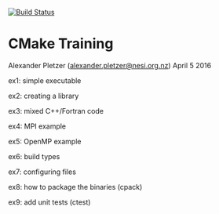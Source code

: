 [![Build Status](https://travis-ci.org/kinow/cmake_training.svg?branch=master)](https://travis-ci.org/kinow/cmake_training)

CMake Training
==============

Alexander Pletzer (alexander.pletzer@nesi.org.nz)
April 5 2016

ex1: simple executable

ex2: creating a library 

ex3: mixed C++/Fortran code

ex4: MPI example

ex5: OpenMP example

ex6: build types

ex7: configuring files

ex8: how to package the binaries (cpack)

ex9: add unit tests (ctest)

